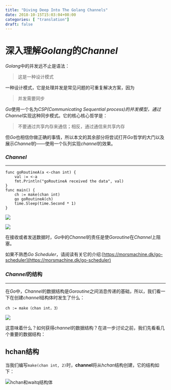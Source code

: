 ```yaml
--- 
title: "Diving Deep Into The Golang Channels" 
date: 2018-10-15T15:03:04+08:00
categories: [ "translation"]
draft: false
---
```

深入理解*Golang*的*Channel*
===================

*Golang*中的并发远不止是语法：

> 这是一种设计模式

一种设计模式，它是处理并发是常见问题的可重复解决方案，因为

> 并发需要同步

*Go*使用一个名为*CSP(Communicating Sequential process)*的并发模型，通过*Channel*实现这种同步模式。它的核心核心哲学是：

> 不要通过共享内存来通信；相反，通过通信来共享内存

但*Go*也相信你做正确的事情，所以本文的其余部分将尝试打开*Go*哲学的大门以及展示*Channel*的——使用一个队列实现*channel*的效果。


### *Channel*
----------

```golang
func goRoutineA(a <-chan int) {
    val := <-a
    fmt.Println("goRoutineA received the data", val)
}
func main() {
    ch := make(chan int)
    go goRoutineA(ch)
    time.Sleep(time.Second * 1)
}
```

![](https://raw.githubusercontent.com/caas-one/news.caas.one/master/translation/images/goroutineA1-1010.jpeg)

![](https://raw.githubusercontent.com/caas-one/news.caas.one/master/translation/images/goroutineA2-1010.jpeg)

在接收或者发送数据时，*Go*中的*Channel*的责任是使*Goroutine*在*Channel*上阻塞。

如果不熟悉*Go Scheduler*，请阅读有关它的介绍:[https://morsmachine.dk/go-scheduler](https://morsmachine.dk/go-scheduler)

### *Channel*的结构
---------

在*Go*中，*Channel*的数据结构是*Goroutine*之间消息传递的基础，所以，我们看一下在创建*channel*结构体时发生了什么：

```golang
ch := make（chan int，3）
```

![](https://raw.githubusercontent.com/caas-one/news.caas.one/master/translation/images/makechan-1010.png)

这意味着什么？如何获得*channel*的数据结构？在进一步讨论之前，我们先看看几个重要的数据结构：

**hchan**结构
---------

当我们编写`make(chan int, 2)`时，**channel**将从*hchan*结构创建，它的结构如下：

![hchan和waitq结构体](https://raw.githubusercontent.com/caas-one/news.caas.one/master/translation/images/hchanstruct-1010.png)
